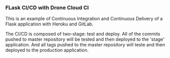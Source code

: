 
### FLask CI/CD with Drone Cloud CI 

This is an example of Continuous Integration and Continuous Delivery of a Flask application with Heroku and GitLab.

The CI/CD is composed of two-stage: test and deploy. All of the commits pushed to master repository will be tested and then deployed to the 'stage' application. And all tags pushed to the master repository will teste and then deployed to the production application. 